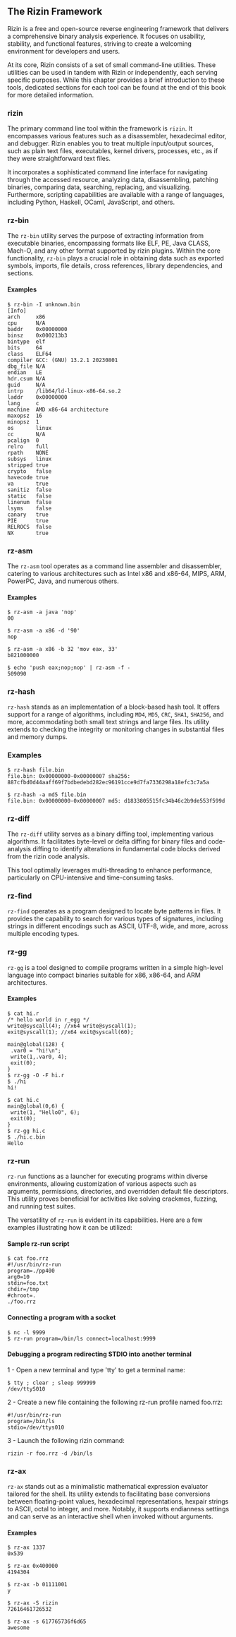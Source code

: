 ## The Rizin Framework


Rizin is a free and open-source reverse engineering framework that delivers a comprehensive binary analysis experience. It focuses on usability, stability, and functional features, striving to create a welcoming environment for developers and users.

At its core, Rizin consists of a set of small command-line utilities. These utilities can be used in tandem with Rizin or independently, each serving specific purposes. While this chapter provides a brief introduction to these tools, dedicated sections for each tool can be found at the end of this book for more detailed information.

### rizin

The primary command line tool within the framework is `rizin`. It encompasses various features such as a disassembler, hexadecimal editor, and debugger. Rizin enables you to treat multiple input/output sources, such as plain text files, executables, kernel drivers, processes, etc., as if they were straightforward text files.

It incorporates a sophisticated command line interface for navigating through the accessed resource, analyzing data, disassembling, patching binaries, comparing data, searching, replacing, and visualizing. Furthermore, scripting capabilities are available with a range of languages, including Python, Haskell, OCaml, JavaScript, and others.

### rz-bin

The `rz-bin` utility serves the purpose of extracting information from executable binaries, encompassing formats like ELF, PE, Java CLASS, Mach-O, and any other format supported by rizin plugins. Within the core functionality, `rz-bin` plays a crucial role in obtaining data such as exported symbols, imports, file details, cross references, library dependencies, and sections.

#### Examples
```
$ rz-bin -I unknown.bin
[Info]
arch     x86
cpu      N/A
baddr    0x00000000
binsz    0x000213b3
bintype  elf
bits     64
class    ELF64
compiler GCC: (GNU) 13.2.1 20230801
dbg_file N/A
endian   LE
hdr.csum N/A
guid     N/A
intrp    /lib64/ld-linux-x86-64.so.2
laddr    0x00000000
lang     c
machine  AMD x86-64 architecture
maxopsz  16
minopsz  1
os       linux
cc       N/A
pcalign  0
relro    full
rpath    NONE
subsys   linux
stripped true
crypto   false
havecode true
va       true
sanitiz  false
static   false
linenum  false
lsyms    false
canary   true
PIE      true
RELROCS  false
NX       true
```

### rz-asm

The `rz-asm` tool operates as a command line assembler and disassembler, catering to various architectures such as Intel x86 and x86-64, MIPS, ARM, PowerPC, Java, and numerous others.

#### Examples
```
$ rz-asm -a java 'nop'
00
```
```
$ rz-asm -a x86 -d '90'
nop
```
```
$ rz-asm -a x86 -b 32 'mov eax, 33'
b821000000
```
```
$ echo 'push eax;nop;nop' | rz-asm -f -
509090
```

### rz-hash

`rz-hash` stands as an implementation of a block-based hash tool. It offers support for a range of algorithms, including `MD4`, `MD5`, `CRC`, `SHA1`, `SHA256`, and more, accommodating both small text strings and large files. Its utility extends to checking the integrity or monitoring changes in substantial files and memory dumps.

### Examples
```
$ rz-hash file.bin
file.bin: 0x00000000-0x00000007 sha256: 887cfbd0d44aaff69f7bdbedebd282ec96191cce9d7fa7336298a18efc3c7a5a
```
```
$ rz-hash -a md5 file.bin
file.bin: 0x00000000-0x00000007 md5: d1833805515fc34b46c2b9de553f599d
```
### rz-diff


The `rz-diff` utility serves as a binary diffing tool, implementing various algorithms. It facilitates byte-level or delta diffing for binary files and code-analysis diffing to identify alterations in fundamental code blocks derived from the rizin code analysis.

This tool optimally leverages multi-threading to enhance performance, particularly on CPU-intensive and time-consuming tasks.

### rz-find

`rz-find` operates as a program designed to locate byte patterns in files. It provides the capability to search for various types of signatures, including strings in different encodings such as ASCII, UTF-8, wide, and more, across multiple encoding types.

### rz-gg

`rz-gg` is a tool designed to compile programs written in a simple high-level language into compact binaries suitable for x86, x86-64, and ARM architectures.

#### Examples

```
$ cat hi.r
/* hello world in r_egg */
write@syscall(4); //x64 write@syscall(1);
exit@syscall(1); //x64 exit@syscall(60);

main@global(128) {
 .var0 = "hi!\n";
 write(1,.var0, 4);
 exit(0);
}
$ rz-gg -O -F hi.r
$ ./hi
hi!

$ cat hi.c
main@global(0,6) {
 write(1, "Hello0", 6);
 exit(0);
}
$ rz-gg hi.c
$ ./hi.c.bin
Hello
```

### rz-run

`rz-run` functions as a launcher for executing programs within diverse environments, allowing customization of various aspects such as arguments, permissions, directories, and overridden default file descriptors. This utility proves beneficial for activities like solving crackmes, fuzzing, and running test suites.

The versatility of `rz-run` is evident in its capabilities. Here are a few examples illustrating how it can be utilized:

#### Sample rz-run script
```
$ cat foo.rrz
#!/usr/bin/rz-run
program=./pp400
arg0=10
stdin=foo.txt
chdir=/tmp
#chroot=.
./foo.rrz
```

#### Connecting a program with a socket

```
$ nc -l 9999
$ rz-run program=/bin/ls connect=localhost:9999
```

#### Debugging a program redirecting STDIO into another terminal

1 - Open a new terminal and type 'tty' to get a terminal name:

```
$ tty ; clear ; sleep 999999
/dev/ttyS010
```

2 - Create a new file containing the following rz-run profile named foo.rrz:

```
#!/usr/bin/rz-run
program=/bin/ls
stdio=/dev/ttys010
```

3 - Launch the following rizin command:

```
rizin -r foo.rrz -d /bin/ls
```

### rz-ax

`rz-ax` stands out as a minimalistic mathematical expression evaluator tailored for the shell. Its utility extends to facilitating base conversions between floating-point values, hexadecimal representations, hexpair strings to ASCII, octal to integer, and more. Notably, it supports endianness settings and can serve as an interactive shell when invoked without arguments.

#### Examples

```
$ rz-ax 1337
0x539

$ rz-ax 0x400000
4194304

$ rz-ax -b 01111001
y

$ rz-ax -S rizin
72616461726532

$ rz-ax -s 617765736f6d65
awesome
```
